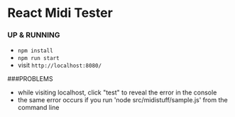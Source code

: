 # React Midi Tester 

### UP & RUNNING
* `npm install`
* `npm run start`
* visit `http://localhost:8080/`


###PROBLEMS

* while visiting localhost, click "test" to reveal the error in the console
* the same error occurs if you run 'node src/midistuff/sample.js' from the command line





